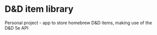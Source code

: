 # D&D item library

Personal project - app to store homebrew D&D items, making use of the D&D 5e API